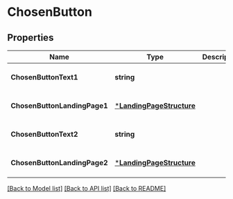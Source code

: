 # ChosenButton

## Properties
Name | Type | Description | Notes
------------ | ------------- | ------------- | -------------
**ChosenButtonText1** | **string** |  | [optional] [default to null]
**ChosenButtonLandingPage1** | [***LandingPageStructure**](landing_page_structure.md) |  | [optional] [default to null]
**ChosenButtonText2** | **string** |  | [optional] [default to null]
**ChosenButtonLandingPage2** | [***LandingPageStructure**](landing_page_structure.md) |  | [optional] [default to null]

[[Back to Model list]](../README.md#documentation-for-models) [[Back to API list]](../README.md#documentation-for-api-endpoints) [[Back to README]](../README.md)


